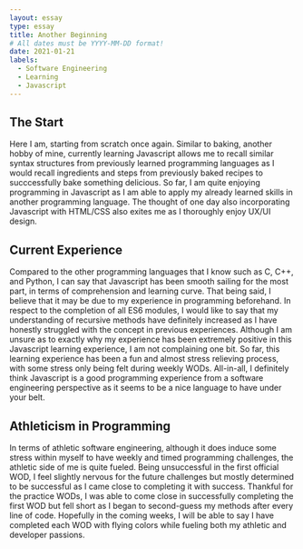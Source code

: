 ```yaml
---
layout: essay
type: essay
title: Another Beginning
# All dates must be YYYY-MM-DD format!
date: 2021-01-21
labels:
  - Software Engineering
  - Learning
  - Javascript
---
```


## The Start

Here I am, starting from scratch once again. Similar to baking, another hobby of mine, currently learning Javascript allows me to recall similar syntax structures from previously learned programming languages as I would recall ingredients and steps from previously baked recipes to succcessfully bake something delicious. So far, I am quite enjoying programming in Javascript as I am able to apply my already learned skills in another programming language. The thought of one day also incorporating Javascript with HTML/CSS also exites me as I thoroughly enjoy UX/UI design. 

## Current Experience

Compared to the other programming languages that I know such as C, C++, and Python, I can say that Javascript has been smooth sailing for the most part, in terms of comprehension and learning curve. That being said, I believe that it may be due to my experience in programming beforehand. In respect to the completion of all ES6 modules, I would like to say that my understanding of recursive methods have definitely increased as I have honestly struggled with the concept in previous experiences. Although I am unsure as to exactly why my experience has been extremely positive in this Javascript learning experience, I am not complaining one bit. So far, this learning experience has been a fun and almost stress relieving process, with some stress only being felt during weekly WODs. All-in-all, I definitely think Javascript is a good programming experience from a software engineering perspective as it seems to be a nice language to have under your belt.

## Athleticism in Programming

In terms of athletic software engineering, although it does induce some stress within myself to have weekly and timed programming challenges, the athletic side of me is quite fueled. Being unsuccessful in the first official WOD, I feel slightly nervous for the future challenges but mostly determined to be successful as I came close to completing it with success. Thankful for the practice WODs, I was able to come close in successfully completing the first WOD but fell short as I began to second-guess my methods after every line of code. Hopefully in the coming weeks, I will be able to say I have completed each WOD with flying colors while fueling both my athletic and developer passions.



